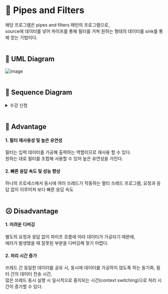 # 💙 Pipes and Filters

해당 프로그램은 pipes and filters 패턴의 프로그램으로,  
source에 데이터를 넣어 파이프를 통해 필터를 거쳐 원하는 형태의 데이터를 sink를 통해 얻는 기법이다.
<br>
<br>

## 🔎 UML Diagram
![image](https://user-images.githubusercontent.com/90022940/207901987-feb1d2d4-90e6-46a6-ba06-95c22f2b472f.png)
<br>
<br>

## 🔎 Sequence Diagram
<details>
<summary>수강 신청</summary>
<br>
<img src="https://user-images.githubusercontent.com/90022940/207902349-3a12c78e-4024-4b40-80c3-f1995cdf070c.png"/>
<br>
</details>
<br>

## 🙂 Advantage

#### 1. 필터 재사용성 및 높은 유연성
필터는 입력 데이터를 가공해 출력하는 역할이므로 재사용 할 수 있다.  
원하는 대로 필터를 조합해 사용할 수 있어 높은 유연성을 가진다.

#### 2. 빠른 응답 속도 및 성능 향상 
하나의 프로세스에서 동시에 여러 쓰레드가 작동하는 멀티 쓰레드 프로그램, 요청과 응답 없이 이루어져 보다 빠른 응답 속도
<br><br>
## ☹ Disadvantage

#### 1. 어려운 디버깅
별도의 요청과 응답 없이 파이프 흐름에 따라 데이터가 가공되기 때문에,  
에러가 발생했을 때 잘못된 부분을 디버깅해 찾기 어렵다.

#### 2. 처리 시간 증가
쓰레드 간 동일한 데이터를 공유 시, 동시에 데이터를 가공하지 않도록 하는 동기화, 필터 간의 데이터 전송 시간,  
많은 쓰레드 동시 실행 시 일시적으로 중지되는 시간(context switching)으로 처리 시간이 증가할 수 있다.
